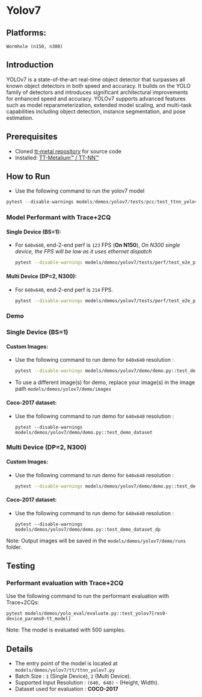 # Yolov7

## Platforms:
    Wormhole (n150, n300)

## Introduction
YOLOv7 is a state-of-the-art real-time object detector that surpasses all known object detectors in both speed and accuracy. It builds on the YOLO family of detectors and introduces significant architectural improvements for enhanced speed and accuracy. YOLOv7 supports advanced features such as model reparameterization, extended model scaling, and multi-task capabilities including object detection, instance segmentation, and pose estimation.

## Prerequisites
- Cloned [tt-metal repository](https://github.com/tenstorrent/tt-metal) for source code
- Installed: [TT-Metalium™ / TT-NN™](https://github.com/tenstorrent/tt-metal/blob/main/INSTALLING.md)

## How to Run
- Use the following command to run the yolov7 model
```python
pytest --disable-warnings models/demos/yolov7/tests/pcc/test_ttnn_yolov7.py
```

### Model Performant with Trace+2CQ
#### Single Device (BS=1):
- For `640x640`, end-2-end perf is `123` FPS (**On N150**), _On N300 single device, the FPS will be low as it uses ethernet dispatch_
  ```bash
  pytest --disable-warnings models/demos/yolov7/tests/perf/test_e2e_performant.py::test_e2e_performant
  ```

#### Multi Device (DP=2, N300):
- For `640x640`, end-2-end perf is `214` FPS.

  ```bash
  pytest --disable-warnings models/demos/yolov7/tests/perf/test_e2e_performant.py::test_e2e_performant_dp
  ```

### Demo

### Single Device (BS=1)
#### Custom Images:
- Use the following command to run demo for `640x640` resolution :

    ```bash
    pytest --disable-warnings models/demos/yolov7/demo/demo.py::test_demo
    ```
- To use a different image(s) for demo, replace your image(s) in the image path `models/demos/yolov7/demo/images`

#### Coco-2017 dataset:
- Use the following command to run demo for `640x640` resolution :
  ```
  pytest --disable-warnings models/demos/yolov7/demo/demo.py::test_demo_dataset
  ```

### Multi Device (DP=2, N300)
#### Custom Images:
- Use the following command to run demo for `640x640` resolution :

  ```bash
  pytest --disable-warnings models/demos/yolov7/demo/demo.py::test_demo_dp
  ```

#### Coco-2017 dataset:
- Use the following command to run demo for `640x640` resolution :
  ```
  pytest --disable-warnings models/demos/yolov7/demo/demo.py::test_demo_dataset_dp
  ```

Note: Output images will be saved in the `models/demos/yolov7/demo/runs` folder.

## Testing

### Performant evaluation with Trace+2CQ
Use the following command to run the performant evaluation with Trace+2CQs:

```
pytest models/demos/yolo_eval/evaluate.py::test_yolov7[res0-device_params0-tt_model]
```
Note: The model is evaluated with 500 samples.

## Details
- The entry point of the model is located at ```models/demos/yolov7/tt/ttnn_yolov7.py```
- Batch Size : `1` (Single Device), `2` (Multi Device).
- Supported Input Resolution : `(640, 640)` - (Height, Width).
- Dataset used for evaluation : **COCO-2017**
